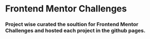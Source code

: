 # Frontend Mentor Challenges

### Project wise curated the soultion for Frontend Mentor Challenges and hosted each project in the github pages.
